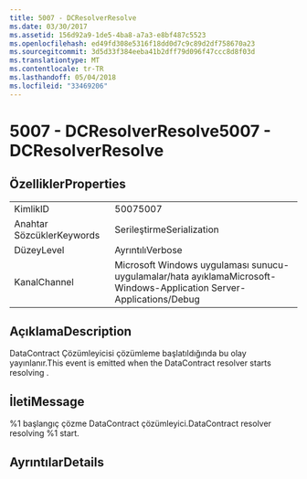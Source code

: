 ```yaml
---
title: 5007 - DCResolverResolve
ms.date: 03/30/2017
ms.assetid: 156d92a9-1de5-4ba8-a7a3-e8bf487c5523
ms.openlocfilehash: ed49fd308e5316f18dd0d7c9c89d2df758670a23
ms.sourcegitcommit: 3d5d33f384eeba41b2dff79d096f47ccc8d8f03d
ms.translationtype: MT
ms.contentlocale: tr-TR
ms.lasthandoff: 05/04/2018
ms.locfileid: "33469206"
---
```

# <a name="5007---dcresolverresolve"></a><span data-ttu-id="c1a1e-102">5007 - DCResolverResolve</span><span class="sxs-lookup"><span data-stu-id="c1a1e-102">5007 - DCResolverResolve</span></span>
## <a name="properties"></a><span data-ttu-id="c1a1e-103">Özellikler</span><span class="sxs-lookup"><span data-stu-id="c1a1e-103">Properties</span></span>  
  
|||  
|-|-|  
|<span data-ttu-id="c1a1e-104">Kimlik</span><span class="sxs-lookup"><span data-stu-id="c1a1e-104">ID</span></span>|<span data-ttu-id="c1a1e-105">5007</span><span class="sxs-lookup"><span data-stu-id="c1a1e-105">5007</span></span>|  
|<span data-ttu-id="c1a1e-106">Anahtar Sözcükler</span><span class="sxs-lookup"><span data-stu-id="c1a1e-106">Keywords</span></span>|<span data-ttu-id="c1a1e-107">Serileştirme</span><span class="sxs-lookup"><span data-stu-id="c1a1e-107">Serialization</span></span>|  
|<span data-ttu-id="c1a1e-108">Düzey</span><span class="sxs-lookup"><span data-stu-id="c1a1e-108">Level</span></span>|<span data-ttu-id="c1a1e-109">Ayrıntılı</span><span class="sxs-lookup"><span data-stu-id="c1a1e-109">Verbose</span></span>|  
|<span data-ttu-id="c1a1e-110">Kanal</span><span class="sxs-lookup"><span data-stu-id="c1a1e-110">Channel</span></span>|<span data-ttu-id="c1a1e-111">Microsoft Windows uygulaması sunucu-uygulamalar/hata ayıklama</span><span class="sxs-lookup"><span data-stu-id="c1a1e-111">Microsoft-Windows-Application Server-Applications/Debug</span></span>|  
  
## <a name="description"></a><span data-ttu-id="c1a1e-112">Açıklama</span><span class="sxs-lookup"><span data-stu-id="c1a1e-112">Description</span></span>  
 <span data-ttu-id="c1a1e-113">DataContract Çözümleyicisi çözümleme başlatıldığında bu olay yayınlanır.</span><span class="sxs-lookup"><span data-stu-id="c1a1e-113">This event is emitted when the DataContract resolver starts resolving .</span></span>  
  
## <a name="message"></a><span data-ttu-id="c1a1e-114">İleti</span><span class="sxs-lookup"><span data-stu-id="c1a1e-114">Message</span></span>  
 <span data-ttu-id="c1a1e-115">%1 başlangıç çözme DataContract çözümleyici.</span><span class="sxs-lookup"><span data-stu-id="c1a1e-115">DataContract resolver resolving %1 start.</span></span>  
  
## <a name="details"></a><span data-ttu-id="c1a1e-116">Ayrıntılar</span><span class="sxs-lookup"><span data-stu-id="c1a1e-116">Details</span></span>
